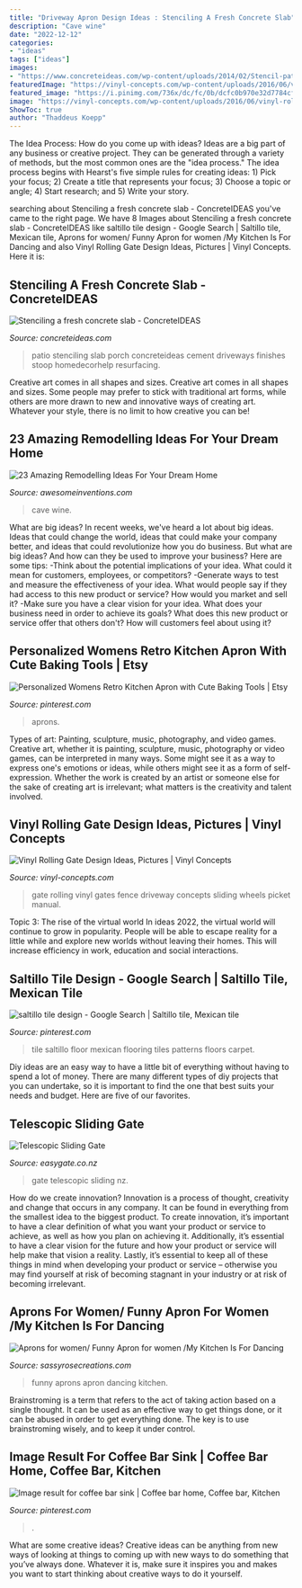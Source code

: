 ```yaml
---
title: "Driveway Apron Design Ideas : Stenciling A Fresh Concrete Slab"
description: "Cave wine"
date: "2022-12-12"
categories:
- "ideas"
tags: ["ideas"]
images:
- "https://www.concreteideas.com/wp-content/uploads/2014/02/Stencil-patterns.jpg"
featuredImage: "https://vinyl-concepts.com/wp-content/uploads/2016/06/vinyl-rolling-gate-02.jpg"
featured_image: "https://i.pinimg.com/736x/dc/fc/0b/dcfc0b970e32d7784cf8890cef0c6fba.jpg"
image: "https://vinyl-concepts.com/wp-content/uploads/2016/06/vinyl-rolling-gate-02.jpg"
ShowToc: true
author: "Thaddeus Koepp"
---
```



The Idea Process: How do you come up with ideas?
Ideas are a big part of any business or creative project. They can be generated through a variety of methods, but the most common ones are the "idea process." The idea process begins with Hearst's five simple rules for creating ideas: 1) Pick your focus; 2) Create a title that represents your focus; 3) Choose a topic or angle; 4) Start research; and 5) Write your story.

	

		
searching about Stenciling a fresh concrete slab - ConcreteIDEAS you've came to the right page. We have 8 Images about Stenciling a fresh concrete slab - ConcreteIDEAS like saltillo tile design - Google Search | Saltillo tile, Mexican tile, Aprons for women/ Funny Apron for women /My Kitchen Is For Dancing and also Vinyl Rolling Gate Design Ideas, Pictures | Vinyl Concepts. Here it is:
		
    
## Stenciling A Fresh Concrete Slab - ConcreteIDEAS

<img loading=lazy src="https://www.concreteideas.com/wp-content/uploads/2014/02/Stencil-patterns.jpg" onerror="this.onerror=null;this.src='https://tse3.mm.bing.net/th?id=OIP.IvD_MoqGSgqiCiZnVq2_YQAAAA&amp;pid=15.1';" alt="Stenciling a fresh concrete slab - ConcreteIDEAS">

_Source: concreteideas.com_

>patio stenciling slab porch concreteideas cement driveways finishes stoop homedecorhelp resurfacing. 

	

Creative art comes in all shapes and sizes.
Creative art comes in all shapes and sizes. Some people may prefer to stick with traditional art forms, while others are more drawn to new and innovative ways of creating art. Whatever your style, there is no limit to how creative you can be!

    
## 23 Amazing Remodelling Ideas For Your Dream Home

<img loading=lazy src="https://www.awesomeinventions.com/wp-content/uploads/2014/11/wine-cave.jpg" onerror="this.onerror=null;this.src='https://tse4.mm.bing.net/th?id=OIP.yam3-YpRjdYM9OpA1hWnNADLEy&amp;pid=15.1';" alt="23 Amazing Remodelling Ideas For Your Dream Home">

_Source: awesomeinventions.com_

>cave wine. 

	

What are big ideas?
In recent weeks, we've heard a lot about big ideas. Ideas that could change the world, ideas that could make your company better, and ideas that could revolutionize how you do business. But what are big ideas? And how can they be used to improve your business? Here are some tips: 
-Think about the potential implications of your idea. What could it mean for customers, employees, or competitors? 
-Generate ways to test and measure the effectiveness of your idea. What would people say if they had access to this new product or service? How would you market and sell it? 
-Make sure you have a clear vision for your idea. What does your business need in order to achieve its goals? What does this new product or service offer that others don't? How will customers feel about using it?

    
## Personalized Womens Retro Kitchen Apron With Cute Baking Tools | Etsy

<img loading=lazy src="https://i.pinimg.com/736x/4a/2d/2a/4a2d2a154a3a49e78c709b5537ea5816.jpg" onerror="this.onerror=null;this.src='https://tse4.mm.bing.net/th?id=OIP.sZUGk06t5oWKtY3x3gLeawHaJ3&amp;pid=15.1';" alt="Personalized Womens Retro Kitchen Apron with Cute Baking Tools | Etsy">

_Source: pinterest.com_

>aprons. 

	

Types of art: Painting, sculpture, music, photography, and video games.
Creative art, whether it is painting, sculpture, music, photography or video games, can be interpreted in many ways. Some might see it as a way to express one's emotions or ideas, while others might see it as a form of self-expression. Whether the work is created by an artist or someone else for the sake of creating art is irrelevant; what matters is the creativity and talent involved.

    
## Vinyl Rolling Gate Design Ideas, Pictures | Vinyl Concepts

<img loading=lazy src="https://vinyl-concepts.com/wp-content/uploads/2016/06/vinyl-rolling-gate-02.jpg" onerror="this.onerror=null;this.src='https://tse4.mm.bing.net/th?id=OIP.2RQUmNy23y4ENCVnN4U9sAHaFj&amp;pid=15.1';" alt="Vinyl Rolling Gate Design Ideas, Pictures | Vinyl Concepts">

_Source: vinyl-concepts.com_

>gate rolling vinyl gates fence driveway concepts sliding wheels picket manual. 

	

Topic 3: The rise of the virtual world
In ideas 2022, the virtual world will continue to grow in popularity. People will be able to escape reality for a little while and explore new worlds without leaving their homes. This will increase efficiency in work, education and social interactions.

    
## Saltillo Tile Design - Google Search | Saltillo Tile, Mexican Tile

<img loading=lazy src="https://i.pinimg.com/736x/50/ad/a9/50ada982534e061311bfee435be497d9.jpg" onerror="this.onerror=null;this.src='https://tse4.mm.bing.net/th?id=OIP.jtu_pkMf2ayDMWXgK0lnIQHaF7&amp;pid=15.1';" alt="saltillo tile design - Google Search | Saltillo tile, Mexican tile">

_Source: pinterest.com_

>tile saltillo floor mexican flooring tiles patterns floors carpet. 

	

Diy ideas are an easy way to have a little bit of everything without having to spend a lot of money. There are many different types of diy projects that you can undertake, so it is important to find the one that best suits your needs and budget. Here are five of our favorites.

    
## Telescopic Sliding Gate

<img loading=lazy src="https://cdn-asset-mel-1.airsquare.com/easygate/managed/image/product/2FA2EA4B-7E49-4B7E-8CB3009E533B9DD6-detail-small.jpg" onerror="this.onerror=null;this.src='https://tse2.mm.bing.net/th?id=OIP.yTLhgUjPbeQS56adCb2P-gHaJ4&amp;pid=15.1';" alt="Telescopic Sliding Gate">

_Source: easygate.co.nz_

>gate telescopic sliding nz. 

	

How do we create innovation?
Innovation is a process of thought, creativity and change that occurs in any company. It can be found in everything from the smallest idea to the biggest product. To create innovation, it’s important to have a clear definition of what you want your product or service to achieve, as well as how you plan on achieving it. Additionally, it’s essential to have a clear vision for the future and how your product or service will help make that vision a reality. Lastly, it’s essential to keep all of these things in mind when developing your product or service – otherwise you may find yourself at risk of becoming stagnant in your industry or at risk of becoming irrelevant.

    
## Aprons For Women/ Funny Apron For Women /My Kitchen Is For Dancing

<img loading=lazy src="https://i.etsystatic.com/14425882/r/il/f29a22/2018941021/il_fullxfull.2018941021_bgxi.jpg" onerror="this.onerror=null;this.src='https://tse4.mm.bing.net/th?id=OIP.TuS3DasIDu_lWRmAw_JCxAHaLG&amp;pid=15.1';" alt="Aprons for women/ Funny Apron for women /My Kitchen Is For Dancing">

_Source: sassyrosecreations.com_

>funny aprons apron dancing kitchen. 

	

Brainstroming is a term that refers to the act of taking action based on a single thought. It can be used as an effective way to get things done, or it can be abused in order to get everything done. The key is to use brainstroming wisely, and to keep it under control.

    
## Image Result For Coffee Bar Sink | Coffee Bar Home, Coffee Bar, Kitchen

<img loading=lazy src="https://i.pinimg.com/736x/dc/fc/0b/dcfc0b970e32d7784cf8890cef0c6fba.jpg" onerror="this.onerror=null;this.src='https://tse4.mm.bing.net/th?id=OIP.eEk18EshRKDITls0DjLmHgHaLP&amp;pid=15.1';" alt="Image result for coffee bar sink | Coffee bar home, Coffee bar, Kitchen">

_Source: pinterest.com_

>. 

	

What are some creative ideas?
Creative ideas can be anything from new ways of looking at things to coming up with new ways to do something that you’ve always done. Whatever it is, make sure it inspires you and makes you want to start thinking about creative ways to do it yourself.

